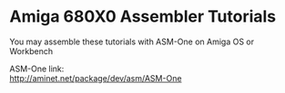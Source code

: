 # Amiga 680X0 Assembler Tutorials

You may assemble these tutorials with ASM-One on Amiga OS or Workbench<br>

ASM-One link:<br> 
http://aminet.net/package/dev/asm/ASM-One
